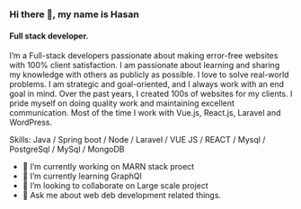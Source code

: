 ### Hi there 👋, my name is Hasan
#### Full stack developer.

I’m a Full-stack developers passionate about making error-free websites with 100% client satisfaction. I am passionate about learning and sharing my knowledge with others as publicly as possible. I love to solve real-world problems. I am strategic and goal-oriented, and I always work with an end goal in mind. Over the past years, I created 100s of websites for my clients. I pride myself on doing quality work and maintaining excellent communication. Most of the time I work with Vue.js, React.js, Laravel and WordPress.

Skills: Java / Spring boot / Node / Laravel / VUE JS / REACT / Mysql / PostgreSql / MySql / MongoDB

- 🔭 I’m currently working on MARN stack proect 
- 🌱 I’m currently learning GraphQl 
- 👯 I’m looking to collaborate on Large scale project 
- 💬 Ask me about web deb development related things. 





